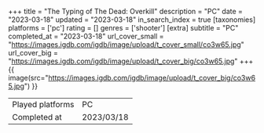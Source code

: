 +++
title = "The Typing of The Dead: Overkill"
description = "PC"
date = "2023-03-18"
updated = "2023-03-18"
in_search_index = true
[taxonomies]
platforms = ['pc']
rating = []
genres = ['shooter']
[extra]
subtitle = "PC"
completed_at = "2023-03-18"
url_cover_small = "https://images.igdb.com/igdb/image/upload/t_cover_small/co3w65.jpg"
url_cover_big = "https://images.igdb.com/igdb/image/upload/t_cover_big/co3w65.jpg"
+++
{{ image(src="https://images.igdb.com/igdb/image/upload/t_cover_big/co3w65.jpg") }}

|              |            |
| ------------ | ---------- |
| Played platforms    | PC |
| Completed at | 2023/03/18 |

